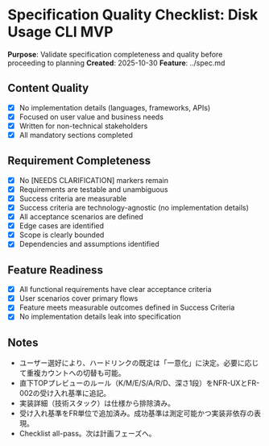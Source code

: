 # Specification Quality Checklist: Disk Usage CLI MVP

**Purpose**: Validate specification completeness and quality before proceeding to planning
**Created**: 2025-10-30
**Feature**: ../spec.md

## Content Quality

- [x] No implementation details (languages, frameworks, APIs)
- [x] Focused on user value and business needs
- [x] Written for non-technical stakeholders
- [x] All mandatory sections completed

## Requirement Completeness

- [x] No [NEEDS CLARIFICATION] markers remain
- [x] Requirements are testable and unambiguous
- [x] Success criteria are measurable
- [x] Success criteria are technology-agnostic (no implementation details)
- [x] All acceptance scenarios are defined
- [x] Edge cases are identified
- [x] Scope is clearly bounded
- [x] Dependencies and assumptions identified

## Feature Readiness

- [x] All functional requirements have clear acceptance criteria
- [x] User scenarios cover primary flows
- [x] Feature meets measurable outcomes defined in Success Criteria
- [x] No implementation details leak into specification

## Notes

- ユーザー選好により、ハードリンクの既定は「一意化」に決定。必要に応じて重複カウントへの切替も可能。
- 直下TOPプレビューのルール（K/M/E/S/A/R/D、深さ1段）をNFR-UXとFR-002の受け入れ基準に追記。
- 実装詳細（技術スタック）は仕様から排除済み。
- 受け入れ基準をFR単位で追加済み。成功基準は測定可能かつ実装非依存の表現。
- Checklist all-pass。次は計画フェーズへ。
